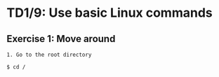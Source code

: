# TD1/9: Use basic Linux commands 

## Exercise 1: Move around 

    1. Go to the root directory 
```
$ cd /
```
